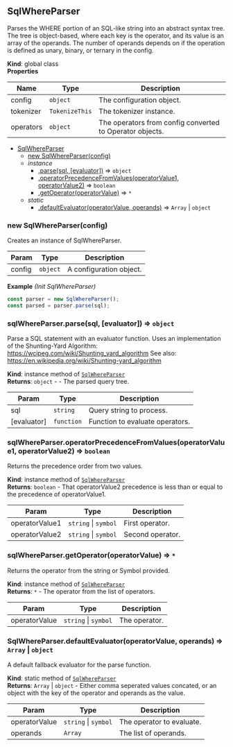 <a name="SqlWhereParser"></a>

## SqlWhereParser
Parses the WHERE portion of an SQL-like string into an abstract syntax tree.
The tree is object-based, where each key is the operator, and its value is an array of the operands.
The number of operands depends on if the operation is defined as unary, binary, or ternary in the config.

**Kind**: global class  
**Properties**

| Name | Type | Description |
| --- | --- | --- |
| config | <code>object</code> | The configuration object. |
| tokenizer | <code>TokenizeThis</code> | The tokenizer instance. |
| operators | <code>object</code> | The operators from config converted to Operator objects. |


* [SqlWhereParser](#SqlWhereParser)
    * [new SqlWhereParser(config)](#new_SqlWhereParser_new)
    * _instance_
        * [.parse(sql, [evaluator])](#SqlWhereParser+parse) ⇒ <code>object</code>
        * [.operatorPrecedenceFromValues(operatorValue1, operatorValue2)](#SqlWhereParser+operatorPrecedenceFromValues) ⇒ <code>boolean</code>
        * [.getOperator(operatorValue)](#SqlWhereParser+getOperator) ⇒ <code>\*</code>
    * _static_
        * [.defaultEvaluator(operatorValue, operands)](#SqlWhereParser.defaultEvaluator) ⇒ <code>Array</code> \| <code>object</code>

<a name="new_SqlWhereParser_new"></a>

### new SqlWhereParser(config)
Creates an instance of SqlWhereParser.


| Param | Type | Description |
| --- | --- | --- |
| config | <code>object</code> | A configuration object. |

**Example** *(Init SqlWhereParser)*  
```js
const parser = new SqlWhereParser();
const parsed = parser.parse(sql);
```
<a name="SqlWhereParser+parse"></a>

### sqlWhereParser.parse(sql, [evaluator]) ⇒ <code>object</code>
Parse a SQL statement with an evaluator function.
Uses an implementation of the Shunting-Yard Algorithm: https://wcipeg.com/wiki/Shunting_yard_algorithm
See also: https://en.wikipedia.org/wiki/Shunting-yard_algorithm

**Kind**: instance method of [<code>SqlWhereParser</code>](#SqlWhereParser)  
**Returns**: <code>object</code> - - The parsed query tree.  

| Param | Type | Description |
| --- | --- | --- |
| sql | <code>string</code> | Query string to process. |
| [evaluator] | <code>function</code> | Function to evaluate operators. |

<a name="SqlWhereParser+operatorPrecedenceFromValues"></a>

### sqlWhereParser.operatorPrecedenceFromValues(operatorValue1, operatorValue2) ⇒ <code>boolean</code>
Returns the precedence order from two values.

**Kind**: instance method of [<code>SqlWhereParser</code>](#SqlWhereParser)  
**Returns**: <code>boolean</code> - That operatorValue2 precedence is less than or equal to the precedence of operatorValue1.  

| Param | Type | Description |
| --- | --- | --- |
| operatorValue1 | <code>string</code> \| <code>symbol</code> | First operator. |
| operatorValue2 | <code>string</code> \| <code>symbol</code> | Second operator. |

<a name="SqlWhereParser+getOperator"></a>

### sqlWhereParser.getOperator(operatorValue) ⇒ <code>\*</code>
Returns the operator from the string or Symbol provided.

**Kind**: instance method of [<code>SqlWhereParser</code>](#SqlWhereParser)  
**Returns**: <code>\*</code> - The operator from the list of operators.  

| Param | Type | Description |
| --- | --- | --- |
| operatorValue | <code>string</code> \| <code>symbol</code> | The operator. |

<a name="SqlWhereParser.defaultEvaluator"></a>

### SqlWhereParser.defaultEvaluator(operatorValue, operands) ⇒ <code>Array</code> \| <code>object</code>
A default fallback evaluator for the parse function.

**Kind**: static method of [<code>SqlWhereParser</code>](#SqlWhereParser)  
**Returns**: <code>Array</code> \| <code>object</code> - Either comma seperated values concated, or an object with the key of the operator and operands as the value.  

| Param | Type | Description |
| --- | --- | --- |
| operatorValue | <code>string</code> \| <code>symbol</code> | The operator to evaluate. |
| operands | <code>Array</code> | The list of operands. |

